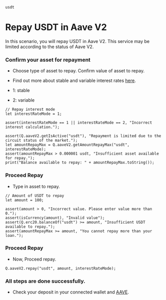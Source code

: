 ```meta-Currency
usdt
```

# Repay USDT in Aave V2

In this scenario, you will repay USDT in Aave V2. This service may be limited according to the status of Aave V2.

### Confirm your asset for repayment

- Choose type of asset to repay. Confirm value of asset to repay.
- Find out more about stable and variable interest rates [here](https://docs.aave.com/faq/borrowing#what-is-the-difference-between-stable-and-variable-rate).

- 1: stable
- 2: variable

```input-Dynamic
// Repay interest mode
let interestRateMode = 1;
```

```input-Verify
assert(interestRateMode == 1 || interestRateMode == 2, "Incorrect interest calculation.");
```

```output-Dynamic
assert(Q.aaveV2.getIsActive("usdt"), "Repayment is limited due to the circuit status of the market.");
let amountRepayMax = Q.aaveV2.getAmountRepayMax("usdt", interestRateMode);
assert(amountRepayMax > 0.000001 usdt, "Insufficient asset available for repay.");
print("Balance available to repay: " + amountRepayMax.toString());
```

### Proceed Repay

- Type in asset to repay.

```input USDT
// Amount of USDT to repay
let amount = 100;
```

```input-Verify
assert(amount > 0, "Incorrect value. Please enter value more than 0.");
assert(isCurrency(amount), "Invalid value");
assert(Q.erc20.balanceOf("usdt") >= amount, "Insufficient USDT available to repay.");
assert(amountRepayMax >= amount, "You cannot repay more than your loan.");
```

### Proceed Repay

- Now, Proceed repay.

```taster
Q.aaveV2.repay("usdt", amount, interestRateMode);
```

### All steps are done successfully.

- Check your deposit in your connected wallet and [AAVE](https://app.aave.com/#/dashboard).
